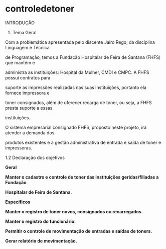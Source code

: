 # controledetoner
INTRODUÇÃO

1. Tema Geral

Com a problemática apresentada pelo discente Jairo Rego, da disciplina Linguagem e Técnica

de Programação, temos a Fundação Hospitalar de Feira de Santana (FHFS) que mantém e

administra as instituições: Hospital da Mulher, CMDI e CMPC. A FHFS possui contratos para

suporte as impressões realizadas nas suas instituições, portanto ela fornece impressora e

toner consignados, além de oferecer recarga de toner, ou seja, a FHFS presta suporte a essas

instituições.

O sistema empresarial consignado FHFS, proposto neste projeto, irá atender a demanda dos

produtos existentes e a gestão administrativa de entrada e saída de toner e impressoras.

1.2 Declaração dos objetivos

<b>Geral<b>

Manter o cadastro e controle de toner das instituições geridas/filiadas a Fundação

Hospitalar de Feira de Santana.

Específicos

Manter o registro de toner novos, consignados ou recarregados.

Manter o registro do funcionário.

Permitir o controle de movimentação de entradas e saídas de toners.

Gerar relatório de movimentação.
